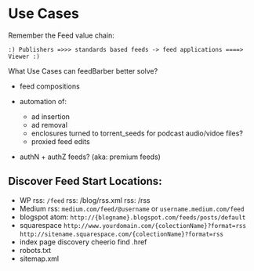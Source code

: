# Use Cases

Remember the Feed value chain:

```
:) Publishers =>>> standards based feeds -> feed applications ====> Viewer :)
```

What Use Cases can feedBarber better solve?

- feed compositions
- automation of:
  - ad insertion
  - ad removal
  - enclosures turned to torrent_seeds for podcast audio/vidoe files?
  - proxied feed edits

- authN + authZ feeds? (aka: premium feeds)

## Discover Feed Start Locations:

- WP 
    rss: `/feed`
    rss: /blog/rss.xml
    rss: /rss
- Medium
    rss: `medium.com/feed/@username` or `username.medium.com/feed`
- blogspot
    atom: `http://{blogname}.blogspot.com/feeds/posts/default`
- squarespace
    `http://www.yourdomain.com/{colectionName}?format=rss`
    `http://sitename.squarespace.com/{colectionName}?format=rss`
- index page discovery
    cheerio find <link rel='application/rss+xml'>.href
- robots.txt
- sitemap.xml